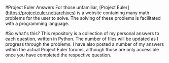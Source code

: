 #Project Euler Answers
For those unfamiliar, [Project Euler] (https://projecteuler.net/archives) is a website containing many math problems for the user to solve. The solving of these problems is facilitated with a programming language.

#So what's this?
This repository is a collection of my personal answers to each question, written in Python. The number of files will be updated as I progress through the problems. 
I have also posted a number of my answers within the actual Project Euler forums, although those are only accessible once you have completed the respective question.
